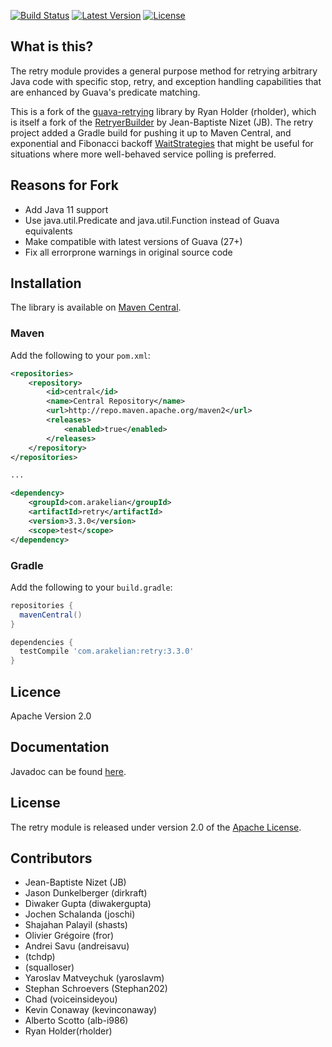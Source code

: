 [![Build Status](https://travis-ci.org/rhuffman/re-retrying.svg?branch=master)](https://travis-ci.org/rhuffman/re-retrying)
[![Latest Version](http://img.shields.io/badge/latest-3.0.0-brightgreen.svg)](https://github.com/rhuffman/re-retrying/releases/tag/v3.0.0-rc.1)
[![License](http://img.shields.io/badge/license-apache%202-brightgreen.svg)](https://github.com/rhuffman/re-retrying/blob/master/LICENSE)

## What is this?

The retry module provides a general purpose method for retrying arbitrary Java code with specific stop, retry, 
and exception handling capabilities that are enhanced by Guava's predicate matching.

This is a fork of the [guava-retrying](https://github.com/rholder/guava-retrying) library by Ryan Holder (rholder), 
which is itself a fork of the [RetryerBuilder](http://code.google.com/p/guava-libraries/issues/detail?id=490) by 
Jean-Baptiste Nizet (JB). The retry project added a Gradle build for pushing it up to Maven Central, and 
exponential and Fibonacci backoff [WaitStrategies](http://rholder.github.io/guava-retrying/javadoc/2.0.0/com/github/rholder/retry/WaitStrategies.html)
that might be useful for situations where more well-behaved service polling is preferred.

## Reasons for Fork

* Add Java 11 support
* Use java.util.Predicate and java.util.Function instead of Guava equivalents
* Make compatible with latest versions of Guava (27+)
* Fix all errorprone warnings in original source code

## Installation

The library is available on [Maven Central](https://search.maven.org/#search%7Cgav%7C1%7Cg%3A%22com.arakelian%22%20AND%20a%3A%22retry%22).

### Maven

Add the following to your `pom.xml`:

```xml
<repositories>
    <repository>
        <id>central</id>
        <name>Central Repository</name>
        <url>http://repo.maven.apache.org/maven2</url>
        <releases>
            <enabled>true</enabled>
        </releases>
    </repository>
</repositories>

...

<dependency>
    <groupId>com.arakelian</groupId>
    <artifactId>retry</artifactId>
    <version>3.3.0</version>
    <scope>test</scope>
</dependency>
```

### Gradle

Add the following to your `build.gradle`:

```groovy
repositories {
  mavenCentral()
}

dependencies {
  testCompile 'com.arakelian:retry:3.3.0'
}
```

## Licence

Apache Version 2.0

## Documentation
Javadoc can be found [here](http://rholder.github.io/guava-retrying/javadoc/2.0.0).

## License
The retry module is released under version 2.0 of the [Apache License](http://www.apache.org/licenses/LICENSE-2.0).

## Contributors
* Jean-Baptiste Nizet (JB)
* Jason Dunkelberger (dirkraft)
* Diwaker Gupta (diwakergupta)
* Jochen Schalanda (joschi)
* Shajahan Palayil (shasts)
* Olivier Grégoire (fror)
* Andrei Savu (andreisavu)
* (tchdp)
* (squalloser)
* Yaroslav Matveychuk (yaroslavm)
* Stephan Schroevers (Stephan202)
* Chad (voiceinsideyou)
* Kevin Conaway (kevinconaway)
* Alberto Scotto (alb-i986)
* Ryan Holder(rholder)

